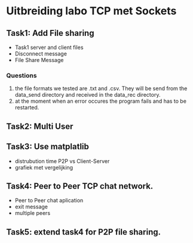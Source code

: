 # Uitbreiding labo TCP met Sockets

## Task1: Add File sharing
 - Task1 server and client files 
 - Disconnect message
 - File Share Message

 ### Questions
  1. the file formats we tested are .txt and .csv. They will be send from the data_send directory and received in the data_rec directory.
  2. at the moment when an error occures the program fails and has to be restarted.

## Task2: Multi User

## Task3: Use matplatlib
 - distrubution time P2P vs Client-Server
 - grafiek met vergelijking

## Task4: Peer to Peer TCP chat network.
 - Peer to Peer chat aplication
 - exit message
 - multiple peers

## Task5: extend task4 for P2P file sharing.
